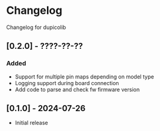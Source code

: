 # Changelog
Changelog for dupicolib

## [0.2.0] - ????-??-??

### Added
- Support for multiple pin maps depending on model type
- Logging support during board connection
- Add code to parse and check fw firmware version

## [0.1.0] - 2024-07-26

- Initial release
